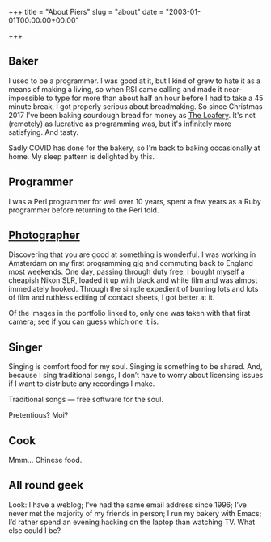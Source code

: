 +++
title = "About Piers"
slug = "about"
date = "2003-01-01T00:00:00+00:00"

+++
## Baker

I used to be a programmer. I was good at it, but I kind of grew to hate it as a means of making a living, so when RSI came calling and made it near-impossible to type for more than about half an hour before I had to take a 45 minute break, I got properly serious about breadmaking. So since Christmas 2017 I've been baking sourdough bread for money as [The Loafery](https://loafery.co.uk/). It's not (remotely) as lucrative as programming was, but it's infinitely more satisfying. And tasty.

Sadly COVID has done for the bakery, so I'm back to baking occasionally at home. My sleep pattern is delighted by this.

## Programmer

I was a Perl programmer for well over 10 years, spent a few years as a Ruby programmer before returning to the Perl fold.

## [Photographer](http://flickr.com/photos/pdcawley/sets/807230)

Discovering that you are good at something is wonderful. I was working in Amsterdam on my first programming gig and commuting back to England most weekends. One day, passing through duty free, I bought myself a cheapish Nikon SLR, loaded it up with black and white film and was almost immediately hooked. Through the simple expedient of burning lots and lots of film and ruthless editing of contact sheets, I got better at it.

Of the images in the portfolio linked to, only one was taken with that first camera; see if you can guess which one it is.

## Singer

Singing is comfort food for my soul. Singing is something to be shared. And, because I sing traditional songs, I don’t have to worry about licensing issues if I want to distribute any recordings I make.

Traditional songs — free software for the soul.

Pretentious? Moi?

## Cook

Mmm… Chinese food.

## All round geek

Look: I have a weblog; I’ve had the same email address since 1996; I’ve never met the majority of my friends in person; I run my bakery with Emacs; I’d rather spend an evening hacking on the laptop than watching TV. What else could I be?
